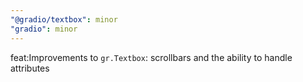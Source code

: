 ```yaml
---
"@gradio/textbox": minor
"gradio": minor
---
```


feat:Improvements to `gr.Textbox`: scrollbars and the ability to handle attributes
